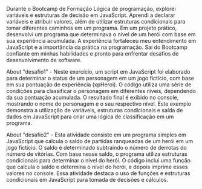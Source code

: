 Durante o Bootcamp de Formação Lógica de programação, explorei variáveis e estruturas de decisão em JavaScript. Aprendi a declarar variáveis e atribuir valores, além de utilizar estruturas condicionais para tomar diferentes caminhos em um programa. Em um projeto prático, desenvolvi um programa que determinava o nível de um herói com base em sua experiência acumulada. A experiência fortaleceu meu entendimento em JavaScript e a importância da prática na programação. Saí do Bootcamp confiante em minhas habilidades e pronto para enfrentar desafios de desenvolvimento de software.

About "desafio1" - Neste exercício, um script em JavaScript foi elaborado para determinar o status de um personagem em um jogo fictício, com base em sua pontuação de experiência (xpHeroi). O código utiliza uma série de condições para classificar o personagem em diferentes níveis, dependendo da sua pontuação acumulada. O resultado final é exibido no console, mostrando o nome do personagem e o seu respectivo nível. Este exemplo demonstra a utilização de variáveis, estruturas condicionais e saída de dados em JavaScript para criar uma lógica de classificação em um programa.

About "desafio2" - Esta atividade consiste em um programa simples em JavaScript que calcula o saldo de partidas ranqueadas de um herói em um jogo fictício. O saldo é determinado subtraindo o número de derrotas do número de vitórias. Com base nesse saldo, o programa utiliza estruturas condicionais para determinar o nível do herói. O código inclui uma função que calcula o saldo e determina o nível do herói, e depois imprime esses valores no console. Essa atividade destaca o uso de funções e estruturas condicionais em JavaScript para tomada de decisões e cálculos.




